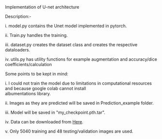 Implementation of U-net architecture

Description:-


i. model.py contains the Unet model implemented in pytorch.

ii. Train.py handles the training.

iii. dataset.py creates the dataset class and creates the respective dataloaders.

iv. utils.py has utility functions for example augmentation and accuracy/dice coefficients/calculation


Some points to be kept in mind:

i. I could not train the model due to limitations in computational resources and because google colab cannot install        
   albumentations library.

ii. Images as they are predicted will be saved in Prediction_example folder.

iii. Model will be saved in "my_checkpoint.pth.tar".

iv. Data can be downloaded from <a href="https://www.kaggle.com/c/carvana-image-masking-challenge">Here</a>.

v. Only 5040 training and 48 testing/validation images are used.